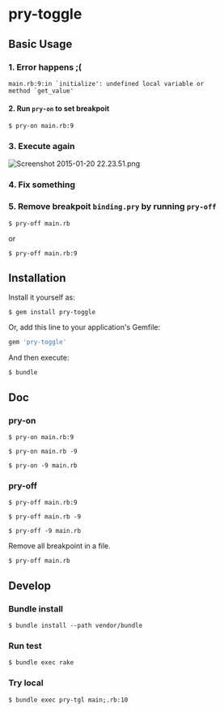 # pry-toggle

## Basic Usage
### 1. Error happens ;(

    main.rb:9:in `initialize': undefined local variable or
    method `get_value'

#### 2. Run `pry-on` to set breakpoit

    $ pry-on main.rb:9

### 3. Execute again

![Screenshot 2015-01-20 22.23.51.png](https://qiita-image-store.s3.amazonaws.com/0/30440/3e0c95d7-bbbb-70ce-304d-dedec016e6c7.png)


### 4. Fix something

### 5. Remove breakpoit `binding.pry` by running `pry-off`

    $ pry-off main.rb

or

    $ pry-off main.rb:9



## Installation

Install it yourself as:

    $ gem install pry-toggle



Or, add this line to your application's Gemfile:

```ruby
gem 'pry-toggle'
```

And then execute:

    $ bundle

## Doc

### pry-on

    $ pry-on main.rb:9

    $ pry-on main.rb -9

    $ pry-on -9 main.rb

### pry-off

    $ pry-off main.rb:9

    $ pry-off main.rb -9

    $ pry-off -9 main.rb

Remove all breakpoint in a file.

    $ pry-off main.rb

## Develop

### Bundle install

    $ bundle install --path vendor/bundle

### Run test
    $ bundle exec rake


### Try local
    $ bundle exec pry-tgl main;.rb:10
